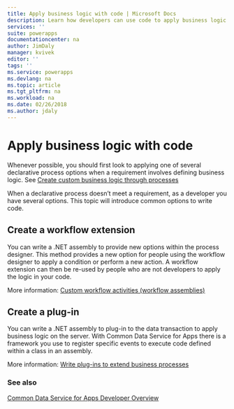 ```yaml
---
title: Apply business logic with code | Microsoft Docs
description: Learn how developers can use code to apply business logic in Common Data Service for Apps.
services: ''
suite: powerapps
documentationcenter: na
author: JimDaly
manager: kvivek
editor: ''
tags: ''
ms.service: powerapps
ms.devlang: na
ms.topic: article
ms.tgt_pltfrm: na
ms.workload: na
ms.date: 02/26/2018
ms.author: jdaly
---
```


<!-- This topic was not migrated it was written for PowerApps -->

# Apply business logic with code

Whenever possible, you should first look to applying one of several declarative process options when a requirement involves defining business logic. See [Create custom business logic through processes](../../maker/model-driven-apps/guide-staff-through-common-tasks-processes.md)

When a declarative process doesn’t meet a requirement, as a developer you have several options. This topic will introduce common options to write code.

## Create a workflow extension

You can write a .NET assembly to provide new options within the process designer. This method provides a new option for people using the workflow designer to apply a condition or perform a new action. A workflow extension can then be re-used by people who are not developers to apply the logic in your code.

More information: [Custom workflow activities (workflow assemblies)](workflow/custom-workflow-activities-workflow-assemblies.md)

## Create a plug-in

You can write a .NET assembly to plug-in to the data transaction to apply business logic on the server. With Common Data Service for Apps there is a framework you use to register specific events to execute code defined within a class in an assembly. 

More information: [Write plug-ins to extend business processes](plug-ins.md)

### See also

[Common Data Service for Apps Developer Overview](overview.md)
